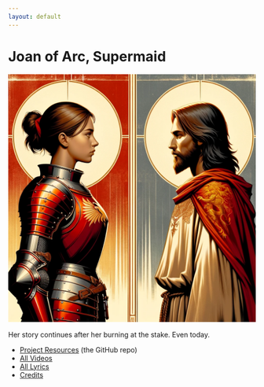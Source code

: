 ```yaml
---
layout: default
---
```


# Joan of Arc, Supermaid

![Joan of Arc, Supermaid](assets/images/DALLE2023-11-13.15.19.03-3ad3e5c4-7f9b-49aa-a.png)

Her story continues after her burning at the stake. Even today.

- [Project Resources](https://github.com/ctzurcanu/musical-JAS) (the GitHub repo)
- [All Videos](./videos.html)
- [All Lyrics](./lyrics.html)
- [Credits](./credits.html)